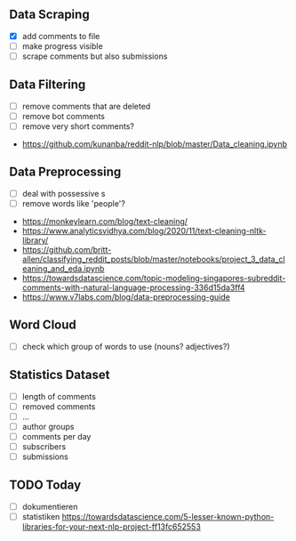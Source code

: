 ## Data Scraping ##
- [x] add comments to file
- [ ] make progress visible
- [ ] scrape comments but also submissions

## Data Filtering ##
- [ ] remove comments that are deleted
- [ ] remove bot comments
- [ ] remove very short comments?

* https://github.com/kunanba/reddit-nlp/blob/master/Data_cleaning.ipynb

## Data Preprocessing ##
- [ ] deal with possessive s
- [ ] remove words like 'people'?

* https://monkeylearn.com/blog/text-cleaning/
* https://www.analyticsvidhya.com/blog/2020/11/text-cleaning-nltk-library/
* https://github.com/britt-allen/classifying_reddit_posts/blob/master/notebooks/project_3_data_cleaning_and_eda.ipynb
* https://towardsdatascience.com/topic-modeling-singapores-subreddit-comments-with-natural-language-processing-336d15da3ff4
* https://www.v7labs.com/blog/data-preprocessing-guide

## Word Cloud ##
- [ ] check which group of words to use (nouns? adjectives?)

## Statistics Dataset ##
- [ ] length of comments 
- [ ] removed comments
- [ ] ...
- [ ] author groups
- [ ] comments per day
- [ ] subscribers
- [ ] submissions

## TODO Today ##
- [ ] dokumentieren
- [ ] statistiken
https://towardsdatascience.com/5-lesser-known-python-libraries-for-your-next-nlp-project-ff13fc652553
